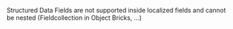 Structured Data Fields are not supported inside localized fields and cannot be nested (Fieldcollection in Object Bricks, ...)
